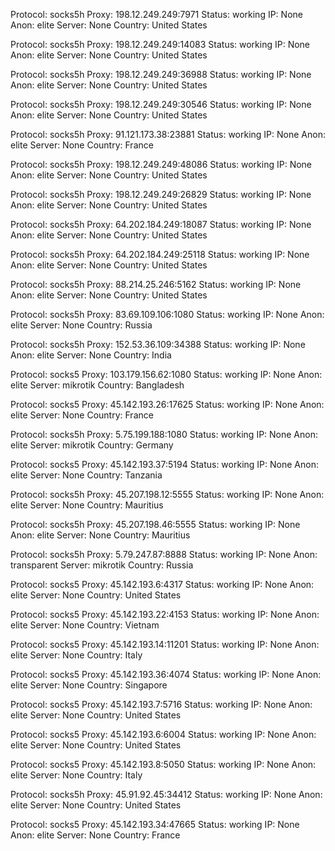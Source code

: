 Protocol: socks5h
Proxy: 198.12.249.249:7971
Status: working
IP: None
Anon: elite
Server: None
Country: United States

Protocol: socks5h
Proxy: 198.12.249.249:14083
Status: working
IP: None
Anon: elite
Server: None
Country: United States

Protocol: socks5h
Proxy: 198.12.249.249:36988
Status: working
IP: None
Anon: elite
Server: None
Country: United States

Protocol: socks5h
Proxy: 198.12.249.249:30546
Status: working
IP: None
Anon: elite
Server: None
Country: United States

Protocol: socks5h
Proxy: 91.121.173.38:23881
Status: working
IP: None
Anon: elite
Server: None
Country: France

Protocol: socks5h
Proxy: 198.12.249.249:48086
Status: working
IP: None
Anon: elite
Server: None
Country: United States

Protocol: socks5h
Proxy: 198.12.249.249:26829
Status: working
IP: None
Anon: elite
Server: None
Country: United States

Protocol: socks5h
Proxy: 64.202.184.249:18087
Status: working
IP: None
Anon: elite
Server: None
Country: United States

Protocol: socks5h
Proxy: 64.202.184.249:25118
Status: working
IP: None
Anon: elite
Server: None
Country: United States

Protocol: socks5h
Proxy: 88.214.25.246:5162
Status: working
IP: None
Anon: elite
Server: None
Country: United States

Protocol: socks5h
Proxy: 83.69.109.106:1080
Status: working
IP: None
Anon: elite
Server: None
Country: Russia

Protocol: socks5h
Proxy: 152.53.36.109:34388
Status: working
IP: None
Anon: elite
Server: None
Country: India

Protocol: socks5
Proxy: 103.179.156.62:1080
Status: working
IP: None
Anon: elite
Server: mikrotik
Country: Bangladesh

Protocol: socks5
Proxy: 45.142.193.26:17625
Status: working
IP: None
Anon: elite
Server: None
Country: France

Protocol: socks5h
Proxy: 5.75.199.188:1080
Status: working
IP: None
Anon: elite
Server: mikrotik
Country: Germany

Protocol: socks5
Proxy: 45.142.193.37:5194
Status: working
IP: None
Anon: elite
Server: None
Country: Tanzania

Protocol: socks5h
Proxy: 45.207.198.12:5555
Status: working
IP: None
Anon: elite
Server: None
Country: Mauritius

Protocol: socks5h
Proxy: 45.207.198.46:5555
Status: working
IP: None
Anon: elite
Server: None
Country: Mauritius

Protocol: socks5h
Proxy: 5.79.247.87:8888
Status: working
IP: None
Anon: transparent
Server: mikrotik
Country: Russia

Protocol: socks5
Proxy: 45.142.193.6:4317
Status: working
IP: None
Anon: elite
Server: None
Country: United States

Protocol: socks5
Proxy: 45.142.193.22:4153
Status: working
IP: None
Anon: elite
Server: None
Country: Vietnam

Protocol: socks5
Proxy: 45.142.193.14:11201
Status: working
IP: None
Anon: elite
Server: None
Country: Italy

Protocol: socks5
Proxy: 45.142.193.36:4074
Status: working
IP: None
Anon: elite
Server: None
Country: Singapore

Protocol: socks5
Proxy: 45.142.193.7:5716
Status: working
IP: None
Anon: elite
Server: None
Country: United States

Protocol: socks5
Proxy: 45.142.193.6:6004
Status: working
IP: None
Anon: elite
Server: None
Country: United States

Protocol: socks5
Proxy: 45.142.193.8:5050
Status: working
IP: None
Anon: elite
Server: None
Country: Italy

Protocol: socks5h
Proxy: 45.91.92.45:34412
Status: working
IP: None
Anon: elite
Server: None
Country: United States

Protocol: socks5
Proxy: 45.142.193.34:47665
Status: working
IP: None
Anon: elite
Server: None
Country: France

